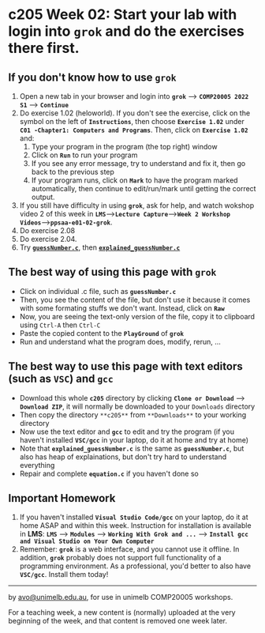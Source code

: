  c205 Week 02: Start your lab with login into `grok` and do the exercises there first.
=======

If you don't know how to use `grok`
---------------------------------
1. Open a new tab in your browser and login into **`grok`** --> **`COMP20005 2022 S1`** --> **`Continue`**  
1. Do exercise 1.02 (heloworld). If you don't see the exercise, click on the symbol on the left of **`Instructions`**, then choose **`Exercise 1.02`** under **`C01 -Chapter1: Computers and Programs`**. Then, click on **`Exercise 1.02`** and:
   1. Type your program in the program (the top right) window
   1. Click on **`Run`** to run your program
   1. If you see any error message, try to understand and fix it, then go back to the previous step
   1. If your program runs, click on **`Mark`** to have the program marked automatically, then continue to edit/run/mark until getting the correct output.
1. If you still have difficulty in using **`grok`**, ask for help,
and watch wokshop video 2 of this week in **`LMS`**-->**`Lecture Capture`**-->**`Week 2 Workshop Videos`**-->**`ppsaa-e01-02-grok`**.
1. Do exercise 2.08 
1. Do exercise 2.04. 
1. Try [**`guessNumber.c`**](./gessNumber.c), then [**`explained_guessNumber.c`**](./explained_guessNumber.c)

The best way of using this page with **`grok`**
--------------------------------------------
  * Click on individual .c file, such as **`guessNumber.c`**
  * Then, you see the content of the file, but don't use it because it comes with some formating stuffs we don't want. Instead, click on **`Raw`**
  * Now, you are seeing the text-only version of the file, copy it to clipboard using `Ctrl-A` then `Ctrl-C`
  * Paste the copied content to the **`PlayGround`** of **`grok`**
  * Run and understand what the program does, modify, rerun, ... 

The best way to use this page with text editors (such as **`VSC`**) and **`gcc`**
--------------------------------------------------
  * Download this whole **`c205`** directory by clicking **`Clone or Download`** --> **`Download ZIP`**, it will normally be downloaded to your `Downloads` directory
  * Then copy the directory `**c205**` from `**Downloads**` to your working directory
  * Now use the text editor and **`gcc`** to edit and try the program (if you haven't 
installed **`VSC/gcc`** in your laptop, do it at home and try at home)
  * Note that **`explained_guessNumber.c`** is the same as **`guessNumber.c`**, but also has heap of explainations, but don't try hard to understand everything 
  * Repair and complete **`equation.c`** if you haven't done so 

Important Homework
-----------------
1. If you haven't installed **`Visual Studio Code/gcc`** on your laptop, do it at home ASAP and within this week. Instruction for installation is available in **LMS**: 
**`LMS`** --> **`Modules`** --> **`Working With Grok and ...`** --> **`Install gcc and Visual Studio on Your Own Computer`**
1. Remember: **`grok`** is a web interface, and you cannot use it offline. In addition, **`grok`** probably does not support full functionality of a programming environment. As a professional, you'd better to also have **`VSC/gcc`**. Install them today!



-------------------------------------------------------------
by avo@unimelb.edu.au, for use in unimelb COMP20005 workshops.

For a teaching week, a new content is (normally) uploaded at the very beginning of the week, and that content is removed one week later.
